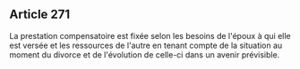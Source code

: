 Article 271
----
La prestation compensatoire est fixée selon les besoins de l'époux à qui elle
est versée et les ressources de l'autre en tenant compte de la situation au
moment du divorce et de l'évolution de celle-ci dans un avenir prévisible.
